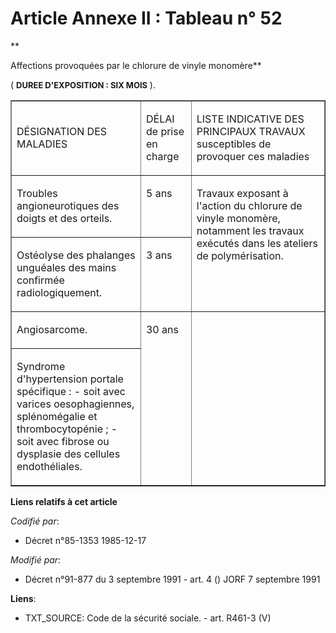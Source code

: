 # Article Annexe II : Tableau n° 52

**

Affections provoquées par le chlorure de vinyle monomère**

(
  <font size="2">
    **DUREE D'EXPOSITION : SIX MOIS**
  </font>).  

<table align="center" border="1" cellpadding="0" cellspacing="0" width="605">
    <tbody>
      <tr>
        <td width="246">

DÉSIGNATION DES MALADIES

</td>
        <td width="76">

DÉLAI de prise en charge

</td>
        <td width="283">

LISTE INDICATIVE DES PRINCIPAUX TRAVAUX susceptibles de provoquer ces maladies

</td>
      </tr>
      <tr>
        <td valign="top" width="246">

Troubles angioneurotiques des doigts et des orteils.

</td>
        <td valign="top" width="76">

5 ans

</td>
        <td rowspan="2" valign="top" width="283">

Travaux exposant à l'action du chlorure de vinyle monomère, notamment les travaux exécutés dans les ateliers de
polymérisation.

</td>
      </tr>
      <tr>
        <td valign="top" width="246">

Ostéolyse des phalanges unguéales des mains confirmée radiologiquement.

</td>
        <td valign="top" width="76">

3 ans

</td>
      </tr>
      <tr>
        <td valign="top" width="246">

Angiosarcome.

</td>
        <td rowspan="2" valign="top" width="76">

30 ans

</td>
        <td rowspan="2" valign="top" width="283">
      </td></tr>
      <tr>
        <td valign="top" width="246">

Syndrome d'hypertension portale spécifique : - soit avec varices oesophagiennes, splénomégalie et thrombocytopénie ; - soit
avec fibrose ou dysplasie des cellules endothéliales.

</td>
      </tr>
    </tbody>
  </table>

**Liens relatifs à cet article**

_Codifié par_:

  - Décret n°85-1353 1985-12-17

_Modifié par_:

  - Décret n°91-877 du 3 septembre 1991 - art. 4 () JORF 7 septembre 1991

**Liens**:

  - TXT_SOURCE: Code de la sécurité sociale. - art. R461-3 (V)
